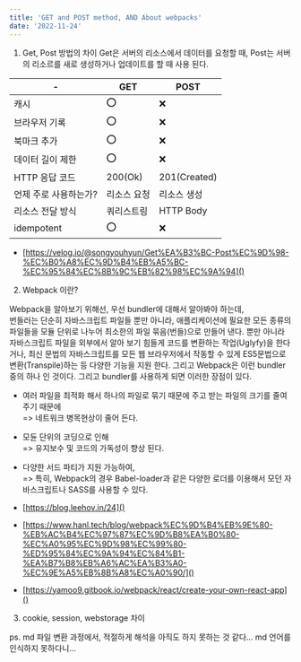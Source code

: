 ```yaml
---
title: 'GET and POST method, AND About webpacks'
date: '2022-11-24'
---
```


1. Get, Post 방법의 차이
Get은 서버의 리소스에서 데이터를 요청할 때,
Post는 서버의 리소르를 새로 생성하거나 업데이트를 할 때 사용 된다.  

|	- |GET|POST|  
|------|---|---|    
| 캐시	|⭕️	|❌|  
|브라우저 기록 |⭕️|❌  
|북마크 추가|⭕️|❌|
|데이터 길이 제한|⭕️|❌|
|HTTP 응답 코드|200(Ok)|201(Created)|  
|언제 주로 사용하는가?| 리소스 요청|리소스 생성|  
|리소스 전달 방식|쿼리스트링|HTTP Body|  
|idempotent|⭕️|❌|  


- [https://velog.io/@songyouhyun/Get%EA%B3%BC-Post%EC%9D%98-%EC%B0%A8%EC%9D%B4%EB%A5%BC-%EC%95%84%EC%8B%9C%EB%82%98%EC%9A%94]()

2. Webpack 이란?

Webpack을 알아보기 위해선, 우선 bundler에 대해서 알아봐야 하는데,  
번들러는 단순히 자바스크립트 파일들 뿐만 아니라, 애플리케이션에 필요한 모든 종류의 파일들을 모듈 단위로 나누어 최소한의 파일 묶음(번들)으로 만들어 낸다. 뿐만 아니라 자바스크립트 파일을 외부에서 알아 보기 힘들게 코드를 변환하는 작업(Uglyfy)을 한다거나, 최신 문법의 자바스크립트를 모든 웹 브라우저에서 작동할 수 있게 ES5문법으로 변환(Transpile)하는 등 다양한 기능을 지원 한다. 그리고 Webpack은 이런 bundler 중의 하나 인 것이다.
그리고 bundler를 사용하게 되면 이러한 장점이 있다.

- 여러 파일을 최적화 해서 하나의 파일로 묶기 때문에 주고 받는 파일의 크기를 줄여주기 때문에  
=>  네트워크 병목현상이 줄어 든다.
- 모듄 단위의 코딩으로 인해  
=> 유지보수 및 코드의 가독성이 향상 된다.
- 다양한 서드 파티가 지원 가능하여,  
=> 특히, Webpack의 경우 Babel-loader과 같은 다양한 로더를 이용해서 모던 자바스크립트나 SASS를 사용할 수 있다.



- [https://blog.leehov.in/24]()
- [https://www.hanl.tech/blog/webpack%EC%9D%B4%EB%9E%80-%EB%AC%B4%EC%97%87%EC%9D%B8%EA%B0%80-%EC%A0%95%EC%9D%98%EC%99%80-%ED%95%84%EC%9A%94%EC%84%B1-%EA%B7%B8%EB%A6%AC%EA%B3%A0-%EC%9E%A5%EB%8B%A8%EC%A0%90/]()
- [https://yamoo9.gitbook.io/webpack/react/create-your-own-react-app]()


3. cookie, session, webstorage 차이



ps. md 파일 변환 과정에서, 적절하게 해석을 아직도 하지 못하는 것 같다...
md 언어를 인식하지 못하다니...
